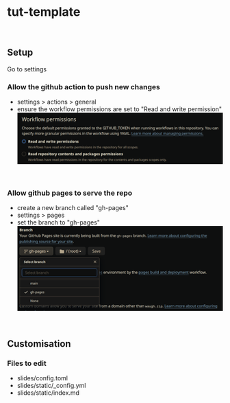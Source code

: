 # tut-template

&nbsp;

## Setup
Go to settings

### Allow the github action to push new changes
* settings > actions > general
* ensure the workflow permissions are set to "Read and write permission"
![](docs/img/workflow-permissions.png)

&nbsp;

### Allow github pages to serve the repo
* create a new branch called "gh-pages"
* settings > pages
* set the branch to "gh-pages"
![](docs/img/branch.png)

&nbsp;
&nbsp;

## Customisation

### Files to edit
* slides/config.toml
* slides/static/_config.yml
* slides/static/index.md
